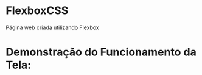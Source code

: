 # FlexboxCSS
Página web criada utilizando Flexbox









# Demonstração do Funcionamento da Tela:

